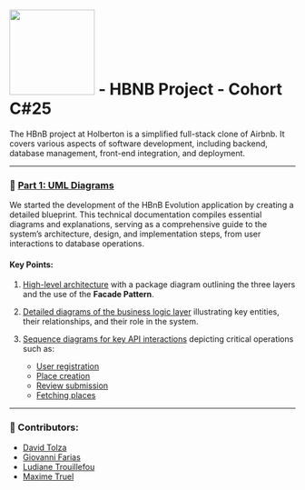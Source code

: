 # <img src="https://cdn.prod.website-files.com/6105315644a26f77912a1ada/63eea844ae4e3022154e2878_Holberton-p-800.png" width="150" /> - HBNB Project - Cohort C#25  
The HBnB project at Holberton is a simplified full-stack clone of Airbnb. It covers various aspects of software development, including backend, database management, front-end integration, and deployment.

---

### 📘 [Part 1: UML Diagrams](https://github.com/MaKSiiMe/holbertonschool-HBnB/tree/main/HBnB-UML)  
We started the development of the HBnB Evolution application by creating a detailed blueprint. This technical documentation compiles essential diagrams and explanations, serving as a comprehensive guide to the system’s architecture, design, and implementation steps, from user interactions to database operations.  

#### Key Points:  
1. [High-level architecture](https://github.com/MaKSiiMe/holbertonschool-HBnB/blob/main/HBnB-UML/0-%20High-Level_Package_Diagram.md) with a package diagram outlining the three layers and the use of the **Facade Pattern**.

2. [Detailed diagrams of the business logic layer](https://github.com/MaKSiiMe/holbertonschool-HBnB/blob/main/HBnB-UML/1-%20Detailed_Class_Diagram_for_Business_Logic_Layer.md) illustrating key entities, their relationships, and their role in the system.

3. [Sequence diagrams for key API interactions](https://github.com/MaKSiiMe/holbertonschool-HBnB/blob/main/HBnB-UML/2-%20Sequence_diagram_for_API_calls.md) depicting critical operations such as:  
    - [User registration](https://github.com/MaKSiiMe/holbertonschool-HBnB/blob/main/HBnB-UML/2-%20Sequence_diagram_for_user_registration.md)  
    - [Place creation](https://github.com/MaKSiiMe/holbertonschool-HBnB/blob/main/HBnB-UML/2-%20Sequence_diagram_for_place_creation.md)  
    - [Review submission](https://github.com/MaKSiiMe/holbertonschool-HBnB/blob/main/HBnB-UML/2-%20Sequence_diagram_for_review_submission.md)  
    - [Fetching places](https://github.com/MaKSiiMe/holbertonschool-HBnB/blob/main/HBnB-UML/2-%20Sequence_diagram_for_fetching_a_list_of_places.md)  

---

### 👤 Contributors:  
- [David Tolza](https://github.com/VidadTol)  
- [Giovanni Farias](https://github.com/ginftls)  
- [Ludiane Trouillefou](https://github.com/ludiane-tr)  
- [Maxime Truel](https://github.com/MaKSiiMe)  